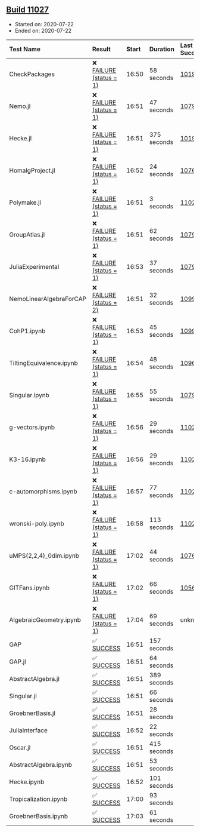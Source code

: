 ## [Build 11027](https://oscarci.mathematik.uni-kl.de/job/oscar/11027/)

* Started on: 2020-07-22
* Ended on: 2020-07-22

| Test Name    | Result | Start | Duration | Last Success | First Failure |
|:-------------|:-------|:------|:---------|:-------------|:--------------|
| CheckPackages | ❌ [FAILURE (status = 1)](https://oscarci.mathematik.uni-kl.de/job/oscar/11027/artifact/logs/build-11027/CheckPackages.log) | 16:50 | 58 seconds | [10197](https://oscarci.mathematik.uni-kl.de/job/oscar/10197/) | [10198](https://oscarci.mathematik.uni-kl.de/job/oscar/10198/) |
| Nemo.jl | ❌ [FAILURE (status = 1)](https://oscarci.mathematik.uni-kl.de/job/oscar/11027/artifact/logs/build-11027/Nemo.jl.log) | 16:51 | 47 seconds | [10790](https://oscarci.mathematik.uni-kl.de/job/oscar/10790/) | [10791](https://oscarci.mathematik.uni-kl.de/job/oscar/10791/) |
| Hecke.jl | ❌ [FAILURE (status = 1)](https://oscarci.mathematik.uni-kl.de/job/oscar/11027/artifact/logs/build-11027/Hecke.jl.log) | 16:51 | 375 seconds | [10197](https://oscarci.mathematik.uni-kl.de/job/oscar/10197/) | [10198](https://oscarci.mathematik.uni-kl.de/job/oscar/10198/) |
| HomalgProject.jl | ❌ [FAILURE (status = 1)](https://oscarci.mathematik.uni-kl.de/job/oscar/11027/artifact/logs/build-11027/HomalgProject.jl.log) | 16:52 | 24 seconds | [10765](https://oscarci.mathematik.uni-kl.de/job/oscar/10765/) | [10766](https://oscarci.mathematik.uni-kl.de/job/oscar/10766/) |
| Polymake.jl | ❌ [FAILURE (status = 1)](https://oscarci.mathematik.uni-kl.de/job/oscar/11027/artifact/logs/build-11027/Polymake.jl.log) | 16:51 | 3 seconds | [11023](https://oscarci.mathematik.uni-kl.de/job/oscar/11023/) | [11024](https://oscarci.mathematik.uni-kl.de/job/oscar/11024/) |
| GroupAtlas.jl | ❌ [FAILURE (status = 1)](https://oscarci.mathematik.uni-kl.de/job/oscar/11027/artifact/logs/build-11027/GroupAtlas.jl.log) | 16:51 | 62 seconds | [10790](https://oscarci.mathematik.uni-kl.de/job/oscar/10790/) | [10791](https://oscarci.mathematik.uni-kl.de/job/oscar/10791/) |
| JuliaExperimental | ❌ [FAILURE (status = 1)](https://oscarci.mathematik.uni-kl.de/job/oscar/11027/artifact/logs/build-11027/JuliaExperimental.log) | 16:53 | 37 seconds | [10790](https://oscarci.mathematik.uni-kl.de/job/oscar/10790/) | [10791](https://oscarci.mathematik.uni-kl.de/job/oscar/10791/) |
| NemoLinearAlgebraForCAP | ❌ [FAILURE (status = 2)](https://oscarci.mathematik.uni-kl.de/job/oscar/11027/artifact/logs/build-11027/NemoLinearAlgebraForCAP.log) | 16:51 | 32 seconds | [10999](https://oscarci.mathematik.uni-kl.de/job/oscar/10999/) | [11000](https://oscarci.mathematik.uni-kl.de/job/oscar/11000/) |
| CohP1.ipynb | ❌ [FAILURE (status = 1)](https://oscarci.mathematik.uni-kl.de/job/oscar/11027/artifact/logs/build-11027/CohP1.ipynb.log) | 16:53 | 45 seconds | [10999](https://oscarci.mathematik.uni-kl.de/job/oscar/10999/) | [11000](https://oscarci.mathematik.uni-kl.de/job/oscar/11000/) |
| TiltingEquivalence.ipynb | ❌ [FAILURE (status = 1)](https://oscarci.mathematik.uni-kl.de/job/oscar/11027/artifact/logs/build-11027/TiltingEquivalence.ipynb.log) | 16:54 | 48 seconds | [10962](https://oscarci.mathematik.uni-kl.de/job/oscar/10962/) | [10963](https://oscarci.mathematik.uni-kl.de/job/oscar/10963/) |
| Singular.ipynb | ❌ [FAILURE (status = 1)](https://oscarci.mathematik.uni-kl.de/job/oscar/11027/artifact/logs/build-11027/Singular.ipynb.log) | 16:55 | 55 seconds | [10790](https://oscarci.mathematik.uni-kl.de/job/oscar/10790/) | [10791](https://oscarci.mathematik.uni-kl.de/job/oscar/10791/) |
| g-vectors.ipynb | ❌ [FAILURE (status = 1)](https://oscarci.mathematik.uni-kl.de/job/oscar/11027/artifact/logs/build-11027/g-vectors.ipynb.log) | 16:56 | 29 seconds | [11023](https://oscarci.mathematik.uni-kl.de/job/oscar/11023/) | [11024](https://oscarci.mathematik.uni-kl.de/job/oscar/11024/) |
| K3-16.ipynb | ❌ [FAILURE (status = 1)](https://oscarci.mathematik.uni-kl.de/job/oscar/11027/artifact/logs/build-11027/K3-16.ipynb.log) | 16:56 | 29 seconds | [11023](https://oscarci.mathematik.uni-kl.de/job/oscar/11023/) | [11024](https://oscarci.mathematik.uni-kl.de/job/oscar/11024/) |
| c-automorphisms.ipynb | ❌ [FAILURE (status = 1)](https://oscarci.mathematik.uni-kl.de/job/oscar/11027/artifact/logs/build-11027/c-automorphisms.ipynb.log) | 16:57 | 77 seconds | [11026](https://oscarci.mathematik.uni-kl.de/job/oscar/11026/) | [11027](https://oscarci.mathematik.uni-kl.de/job/oscar/11027/) |
| wronski-poly.ipynb | ❌ [FAILURE (status = 1)](https://oscarci.mathematik.uni-kl.de/job/oscar/11027/artifact/logs/build-11027/wronski-poly.ipynb.log) | 16:58 | 113 seconds | [11025](https://oscarci.mathematik.uni-kl.de/job/oscar/11025/) | [11026](https://oscarci.mathematik.uni-kl.de/job/oscar/11026/) |
| uMPS(2,2,4)_0dim.ipynb | ❌ [FAILURE (status = 1)](https://oscarci.mathematik.uni-kl.de/job/oscar/11027/artifact/logs/build-11027/uMPS-2-2-4-_0dim.ipynb.log) | 17:02 | 44 seconds | [10765](https://oscarci.mathematik.uni-kl.de/job/oscar/10765/) | [10766](https://oscarci.mathematik.uni-kl.de/job/oscar/10766/) |
| GITFans.ipynb | ❌ [FAILURE (status = 1)](https://oscarci.mathematik.uni-kl.de/job/oscar/11027/artifact/logs/build-11027/GITFans.ipynb.log) | 17:02 | 66 seconds | [10566](https://oscarci.mathematik.uni-kl.de/job/oscar/10566/) | [10567](https://oscarci.mathematik.uni-kl.de/job/oscar/10567/) |
| AlgebraicGeometry.ipynb | ❌ [FAILURE (status = 1)](https://oscarci.mathematik.uni-kl.de/job/oscar/11027/artifact/logs/build-11027/AlgebraicGeometry.ipynb.log) | 17:04 | 69 seconds | unknown | unknown |
| GAP | ✅ [SUCCESS](https://oscarci.mathematik.uni-kl.de/job/oscar/11027/artifact/logs/build-11027/GAP.log) | 16:51 | 157 seconds |  |  |
| GAP.jl | ✅ [SUCCESS](https://oscarci.mathematik.uni-kl.de/job/oscar/11027/artifact/logs/build-11027/GAP.jl.log) | 16:51 | 64 seconds |  |  |
| AbstractAlgebra.jl | ✅ [SUCCESS](https://oscarci.mathematik.uni-kl.de/job/oscar/11027/artifact/logs/build-11027/AbstractAlgebra.jl.log) | 16:51 | 389 seconds |  |  |
| Singular.jl | ✅ [SUCCESS](https://oscarci.mathematik.uni-kl.de/job/oscar/11027/artifact/logs/build-11027/Singular.jl.log) | 16:51 | 66 seconds |  |  |
| GroebnerBasis.jl | ✅ [SUCCESS](https://oscarci.mathematik.uni-kl.de/job/oscar/11027/artifact/logs/build-11027/GroebnerBasis.jl.log) | 16:51 | 28 seconds |  |  |
| JuliaInterface | ✅ [SUCCESS](https://oscarci.mathematik.uni-kl.de/job/oscar/11027/artifact/logs/build-11027/JuliaInterface.log) | 16:52 | 22 seconds |  |  |
| Oscar.jl | ✅ [SUCCESS](https://oscarci.mathematik.uni-kl.de/job/oscar/11027/artifact/logs/build-11027/Oscar.jl.log) | 16:51 | 415 seconds |  |  |
| AbstractAlgebra.ipynb | ✅ [SUCCESS](https://oscarci.mathematik.uni-kl.de/job/oscar/11027/artifact/logs/build-11027/AbstractAlgebra.ipynb.log) | 16:51 | 53 seconds |  |  |
| Hecke.ipynb | ✅ [SUCCESS](https://oscarci.mathematik.uni-kl.de/job/oscar/11027/artifact/logs/build-11027/Hecke.ipynb.log) | 16:52 | 101 seconds |  |  |
| Tropicalization.ipynb | ✅ [SUCCESS](https://oscarci.mathematik.uni-kl.de/job/oscar/11027/artifact/logs/build-11027/Tropicalization.ipynb.log) | 17:00 | 93 seconds |  |  |
| GroebnerBasis.ipynb | ✅ [SUCCESS](https://oscarci.mathematik.uni-kl.de/job/oscar/11027/artifact/logs/build-11027/GroebnerBasis.ipynb.log) | 17:03 | 61 seconds |  |  |
